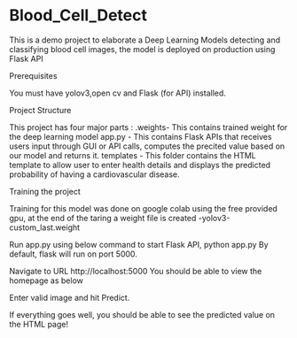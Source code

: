# Blood_Cell_Detect

This is a demo project to elaborate a Deep Learning Models detecting and classifying blood cell images, the model is deployed on production using Flask API

Prerequisites

You must have yolov3,open cv and Flask (for API) installed.

Project Structure

This project has four major parts : 
.weights- This contains trained weight for the deep learning model 
app.py - This contains Flask APIs that receives users input through GUI or API calls, computes the precited value based on our model and returns it. 
templates - This folder contains the HTML template to allow user to enter health details and displays the predicted probability of having a cardiovascular disease.

Training the project

Training for this model was done on google colab using the free provided gpu, at the end of the taring a weight file is created 
-yolov3-custom_last.weight 

Run app.py using below command to start Flask API, python app.py 
By default, flask will run on port 5000.

Navigate to URL http://localhost:5000 You should be able to view the homepage as below

Enter valid image and hit Predict.

If everything goes well, you should be able to see the predicted value on the HTML page! 
